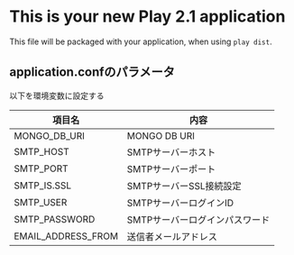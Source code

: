 This is your new Play 2.1 application
=====================================

This file will be packaged with your application, when using `play dist`.


## application.confのパラメータ

以下を環境変数に設定する

| 項目名             | 内容                       |
|--------------------|----------------------------|
| MONGO\_DB_URI      | MONGO DB URI               |
| SMTP\_HOST         | SMTPサーバーホスト           |
| SMTP_PORT          | SMTPサーバーポート           |
| SMTP_IS.SSL        | SMTPサーバーSSL接続設定      |
| SMTP_USER          | SMTPサーバーログインID       |
| SMTP_PASSWORD      | SMTPサーバーログインパスワード|
| EMAIL\_ADDRESS_FROM| 送信者メールアドレス          |
